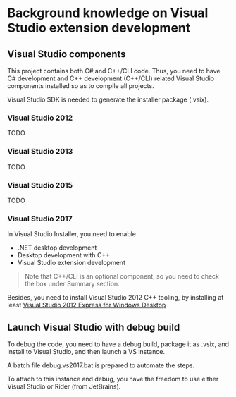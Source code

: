 # Background knowledge on Visual Studio extension development
## Visual Studio components
This project contains both C# and C++/CLI code. Thus, you need to have C# development and C++ development (C++/CLI) related Visual Studio components installed so as to compile all projects.

Visual Studio SDK is needed to generate the installer package (.vsix).

### Visual Studio 2012
TODO

### Visual Studio 2013
TODO

### Visual Studio 2015
TODO

### Visual Studio 2017
In Visual Studio Installer, you need to enable

* .NET desktop development
* Desktop development with C++
* Visual Studio extension development

> Note that C++/CLI is an optional component, so you need to check the box under Summary section.

Besides, you need to install Visual Studio 2012 C++ tooling, by installing at least [Visual Studio 2012 Express for Windows Desktop](https://chocolatey.org/packages/VisualStudio2012WDX)

## Launch Visual Studio with debug build
To debug the code, you need to have a debug build, package it as .vsix, and install to Visual Studio, and then launch a VS instance. 

A batch file debug.vs2017.bat is prepared to automate the steps.

To attach to this instance and debug, you have the freedom to use either Visual Studio or Rider (from JetBrains).
